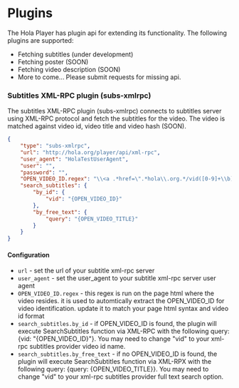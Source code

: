# Plugins

The Hola Player has plugin api for extending its functionality.
The following plugins are supported:
* Fetching subtitles (under development)
* Fetching poster (SOON)
* Fetching video description (SOON)
* More to come... Please submit requests for missing api.

### Subtitles XML-RPC plugin (subs-xmlrpc)
The subtitles XML-RPC plugin (subs-xmlrpc) connects to subtitles server using XML-RPC protocol and fetch the subtitles for the video. The video is matched against video id, video title and video hash (SOON).
```json
{
	"type": "subs-xmlrpc",
	"url": "http://hola.org/player/api/xml-rpc",
	"user_agent": "HolaTestUserAgent",
	"user": "",
	"password": "",
	"OPEN_VIDEO_ID.regex": "\\<a .*href=\".*hola\\.org.*/vid([0-9]+\\b)",
	"search_subtitles": {
		"by_id": {
			"vid": "{OPEN_VIDEO_ID}"
		},
		"by_free_text": {
			"query": "{OPEN_VIDEO_TITLE}"
		}
	}
}
```
#### Configuration
* `url` - set the url of your subtitle xml-rpc server
* `user_agent` - set the user_agent to your subtitle xml-rpc server user agent
* `OPEN_VIDEO_ID.regex` - this regex is run on the page html where the video resides. it is used to automtically extract the OPEN_VIDEO_ID for video identification. update it to match your page html syntax and video id format
* `search_subtitles.by_id` - if OPEN_VIDEO_ID is found, the plugin will execute SearchSubtitles function via XML-RPC with the following query: {vid: "{OPEN_VIDEO_ID}"}. You may need to change "vid" to your xml-rpc subtitles provider video id name.
* `search_subtitles.by_free_text` - if no OPEN_VIDEO_ID is found, the plugin will execute SearchSubtitles function via XML-RPX with the following query: {query: {OPEN_VIDEO_TITLE}}. You may need to change "vid" to your xml-rpc subtitles provider full text search option.



